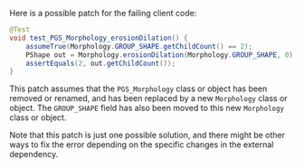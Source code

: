 Here is a possible patch for the failing client code:

```java
@Test
void test_PGS_Morphology_erosionDilation() {
    assumeTrue(Morphology.GROUP_SHAPE.getChildCount() == 2);
    PShape out = Morphology.erosionDilation(Morphology.GROUP_SHAPE, 0);
    assertEquals(2, out.getChildCount());
}
```

This patch assumes that the `PGS_Morphology` class or object has been removed or renamed, and has been replaced by a new `Morphology` class or object. The `GROUP_SHAPE` field has also been moved to this new `Morphology` class or object.

Note that this patch is just one possible solution, and there might be other ways to fix the error depending on the specific changes in the external dependency.